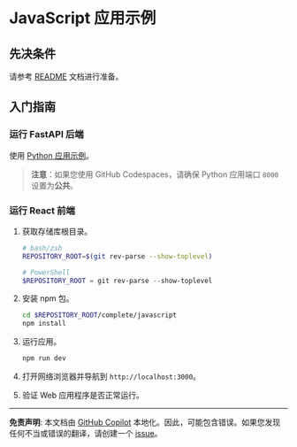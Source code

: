 # JavaScript 应用示例

## 先决条件

请参考 [README](../../README.md) 文档进行准备。

## 入门指南

### 运行 FastAPI 后端

使用 [Python 应用示例](../python/)。

> **注意**：如果您使用 GitHub Codespaces，请确保 Python 应用端口 `8000` 设置为**公共**。

### 运行 React 前端

1. 获取存储库根目录。

    ```bash
    # bash/zsh
    REPOSITORY_ROOT=$(git rev-parse --show-toplevel)
    ```

    ```powershell
    # PowerShell
    $REPOSITORY_ROOT = git rev-parse --show-toplevel
    ```

1. 安装 npm 包。

    ```bash
    cd $REPOSITORY_ROOT/complete/javascript
    npm install
    ```

1. 运行应用。

    ```bash
    npm run dev
    ```

1. 打开网络浏览器并导航到 `http://localhost:3000`。
1. 验证 Web 应用程序是否正常运行。

---

**免责声明**: 本文档由 [GitHub Copilot](https://docs.github.com/copilot/about-github-copilot/what-is-github-copilot) 本地化。因此，可能包含错误。如果您发现任何不当或错误的翻译，请创建一个 [issue](https://github.com/microsoft/github-copilot-vibe-coding-workshop/issues/new)。

